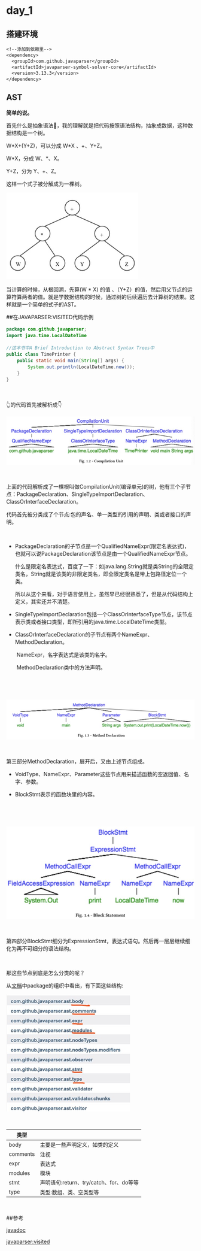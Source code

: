# day_1



## 搭建环境

```
<!--添加到依赖里-->
<dependency>
  <groupId>com.github.javaparser</groupId>
  <artifactId>javaparser-symbol-solver-core</artifactId>
  <version>3.13.3</version>
</dependency>
```



## AST

**简单的说。**

首先什么是抽象语法🌲，我的理解就是把代码按照语法结构，抽象成数据，这种数据结构是一个树。

W*X+(Y+Z)，可以分成 W\*X 、+、Y+Z。

W\*X，分成 W、*、X。

Y+Z，分为 Y、+、Z。

这样一个式子被分解成为一棵树。

![day_1_1](./picture/day_1_1.jpeg)

当计算的时候，从根回溯，先算(W * X) 的值 、（Y+Z）的值，然后用父节点的运算符算两者的值。就是学数据结构的时候，通过树的后续遍历去计算树的结果。这样就是一个简单的式子的AST。





##在JAVAPARSER:VISITED代码示例

```java
package com.github.javaparser;
import java.time.LocalDateTime

//这本书中A Brief Introduction to Abstract Syntax Trees中
public class TimePrinter {
    public static void main(String[] args) {
        System.out.println(LocalDateTime.now());
    }
}
```

​     
​		
​							             👆的代码首先被解析成👇
​		
​		
![day_1_1](./picture/day_1_2.jpeg)

​		

上面的代码解析成了一棵根叫做CompilationUnit(编译单元)的树，他有三个子节点：PackageDeclaration、SingleTypeImportDeclaration、ClassOrInterfaceDeclaration。

代码首先被分类成了个节点:包的声名、单一类型的引用的声明、类或者接口的声明。

​		

- PackageDeclaration的子节点是一个QualifiedNameExpr(限定名表达式)，也就可以说PackageDeclaration该节点是由一个QualifiedNameExpr节点。

  什么是限定名表达式，百度了一下：如java.lang.String就是类String的全限定类名，String就是该类的非限定类名，即全限定类名是带上包路径定位一个类。

  所以从这个来看，对于语言使用上，虽然早已经很熟悉了，但是从代码结构上定义，其实还并不清楚。

- SingleTypeImportDeclaration包括一个ClassOrInterfaceType节点，该节点表示类或者接口类型，即所引用的java.time.LocalDateTime类型。



- ClassOrInterfaceDeclaration的子节点有两个NameExpr、MethodDeclaration。

  ​	NameExpr，名字表达式是该类的名字。

  ​	MethodDeclaration类中的方法声明。


  ​	

​		


![day_1_1](./picture/day_1_3.jpeg)

​		

第三部分MethodDeclaration，展开后，又由上述节点组成。

- VoidType、NameExpr、Parameter这些节点用来描述函数的空返回值、名字、参数。



- BlockStmt表示的函数块里的内容。


  ​	

​		


![day_1_1](./picture/day_1_4.jpeg)

​		

第四部分BlockStmt细分为ExpressionStmt，表达式语句。然后再一层层继续细化为再不可细分的语法结构。

​		

那这些节点到底是怎么分类的呢？

从[文档](https://www.javadoc.io/static/com.github.javaparser/javaparser-core/3.0.0-alpha.10/overview-summary.html)中package的组织中看出，有下面这些结构:

![day_1_1](./picture/day_1_5.jpeg)

​			

| 类型       |                                |
| -------- | ------------------------------ |
| body     | 主要是一些声明定义，如类的定义                |
| comments | 注视                             |
| expr     | 表达式                            |
| modules  | 模块                             |
| stmt     | 声明语句:return、try/catch、for、do等等 |
| type     | 类型:数组、类、空类型等                   |

​		

##参考

[javadoc](https://www.javadoc.io/doc/com.github.javaparser/javaparser-core/latest/index.html)

[javaparser:visited](https://leanpub.com/javaparservisited)